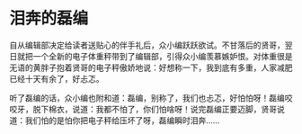 # 泪奔的磊编

自从编辑部决定给读者送贴心的伴手礼后，众小编跃跃欲试。不甘落后的贤哥，翌日就把一个全新的电子体重秤带到了编辑部，引得众小编羡慕嫉妒恨。对体重很是无语的黄胖子抱着贤哥的电子秤傲娇地说：好想称一下，我到底有多重，人家减肥已经十天有余了，好忐忑。 

听了磊编的话，众小编也附和道：磊编，别称了，我们也忐忑，好怕怕呀！磊编咬咬牙，脱下棉衣，说道：我都不怕了，你们怕啥呀！说完磊编正要迈脚，贤哥说道：我们怕的是怕你把电子秤给压坏了呀，磊编瞬时泪奔……